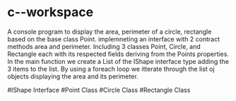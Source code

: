 # c--workspace
A console program to display the area, perimeter of a circle, rectangle based on the base class Point.
implemneting an interface with 2 contract methods area and perimeter. Including 3 classes Point, Circle, and Rectangle
each with its respected fields deriving from the Points properties. In the main function we create a List of the IShape
interface type adding the 3 items to the list. By using a foreach loop we itterate through the list oj objects displaying the area and its perimeter. 

#IShape Interface 
#Point Class
#Circle Class
#Rectangle Class
